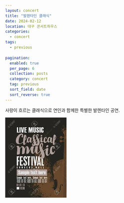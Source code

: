 ```yaml
---
layout: concert
title: "발렌타인 클래식"
date: 2024-02-12
location: 대구 콘서트하우스
categories:
  - concert
tags:
  - previous

pagination:
  enabled: true
  per_page: 6
  collection: posts
  category: concert
  tag: previous
  sort_field: date
  sort_reverse: true
---
```


사랑이 흐르는 클래식으로 연인과 함께한 특별한 발렌타인 공연.

![valentine](/assets/images/concert/2024-02-12-valentine-classics/poster.png)
